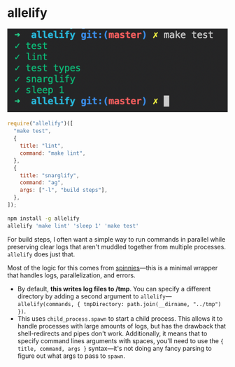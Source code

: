 # allelify

![picture of multiple commands run in parallel](https://raw.githubusercontent.com/KelWill/allelify/master/example.png)

```js
require("allelify")([
  "make test",
  {
    title: "lint",
    command: "make lint",
  },
  {
    title: "snarglify",
    command: "ag",
    args: ["-l", "build steps"],
  },
]);
```

```sh
npm install -g allelify
allelify 'make lint' 'sleep 1' 'make test'
```

For build steps, I often want a simple way to run commands in parallel while preserving clear logs that aren't muddled together from multiple processes. `allelify` does just that.

Most of the logic for this comes from [spinnies](https://www.npmjs.com/package/spinnies)—this is a minimal wrapper that handles logs, parallelization, and errors.

- By default, **this writes log files to /tmp**. You can specify a different directory by adding a second argument to `allelify`—`allelify(commands, { tmpDirectory: path.join(__dirname, "../tmp") })`.
- This uses `child_process.spawn` to start a child process. This allows it to handle processes with large amounts of logs, but has the drawback that shell-redirects and pipes don't work. Additionally, it means that to specify command lines arguments with spaces, you'll need to use the `{ title, command, args }` syntax—it's not doing any fancy parsing to figure out what args to pass to `spawn`.
